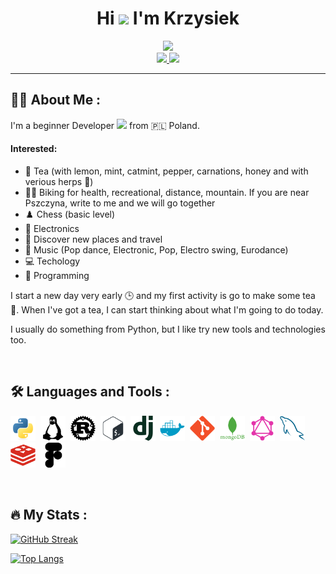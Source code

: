 <div id="header" align="center">
  <h1 style="text-align: center">
    Hi
    <img src="https://media.tenor.com/Wx9IEmZZXSoAAAAi/hi.gif" width="35">
    I'm Krzysiek
  </h1>
  
  <img src="https://media0.giphy.com/media/ZVik7pBtu9dNS/giphy.gif" width="120"/>
  
  <div id='badges'>
    <a href='https://www.linkedin.com/in/pan-krzysztof-91758a250/'>
      <img src='https://img.shields.io/badge/LinkedIn-blue?logo=linkedin&logoColor=white&style=for-the-badge'>
    </a>
    <a href='https://discordapp.com/users/UserID/Pan%20Krzysztof#7075'>
      <img src='https://img.shields.io/badge/Discord-darkblue?logo=discord&logoColor=white&style=for-the-badge'>
    </a>
  </div>
</div>

---

## 👨‍💻 About Me :

I'm a beginner Developer <img src='https://media.tenor.com/itjFesV8_RUAAAAi/soulja-boy-pepe.gif' width='20'> from 🇵🇱 Poland.

#### Interested:
- 🍵 Tea (with lemon, mint, catmint, pepper, carnations, honey and with verious herps 🌿)
- 🚴‍♂️ Biking for health, recreational, distance, mountain. If you are near Pszczyna, write to me and we will go together
- ♟️ Chess (basic level)
- 🔌 Electronics
- 🌉 Discover new places and travel
- 🎵 Music (Pop dance, Electronic, Pop, Electro swing, Eurodance)
- 💻 Techology
- 🐍 Programming

I start a new day very early 🕒 and my first activity is go to make some tea 🍵. When I've got a tea, I can start thinking about what I'm going to do today. 

I usually do something from Python, but I like try new tools and technologies too.

&nbsp;
&nbsp;

## 🛠️ Languages and Tools :
<div>
  <img src='https://github.com/devicons/devicon/blob/master/icons/python/python-original.svg' title='python' width='40' height='40'>&nbsp;
  <img src='https://github.com/devicons/devicon/blob/master/icons/linux/linux-plain.svg' title='linux' width='40' height='40'>&nbsp;
  <img src='https://github.com/devicons/devicon/blob/master/icons/rust/rust-plain.svg' title='rust' width='40' height='40'>&nbsp;
  <img src='https://github.com/devicons/devicon/blob/master/icons/bash/bash-plain.svg' title='bash' width='40' height='40'>&nbsp;
  <img src='https://github.com/devicons/devicon/blob/master/icons/django/django-plain.svg' title='django' width='40' height='40'>&nbsp;
  <img src='https://github.com/devicons/devicon/blob/master/icons/docker/docker-plain.svg' title='docker' width='40' height='40'>&nbsp;
  <img src='https://github.com/devicons/devicon/blob/master/icons/git/git-plain.svg' title='git' width='40' height='40'>&nbsp;
  <img src='https://github.com/devicons/devicon/blob/master/icons/mongodb/mongodb-plain-wordmark.svg' title='mongodb' width='40' height='40'>&nbsp;
  <img src='https://github.com/devicons/devicon/blob/master/icons/graphql/graphql-plain.svg' title='graphql' width='40' height='40'>&nbsp;
  <img src='https://github.com/devicons/devicon/blob/master/icons/mysql/mysql-plain.svg' title='mysql' width='40' height='40'>&nbsp;
  <img src='https://github.com/devicons/devicon/blob/master/icons/redis/redis-plain.svg' title='redis' width='40' height='40'>&nbsp;
  <img src='https://github.com/devicons/devicon/blob/master/icons/figma/figma-plain.svg' title='figma' width='40' height='40'>&nbsp;
</div>

&nbsp;
&nbsp;
&nbsp;

## 🔥 My Stats :
[![GitHub Streak](http://github-readme-streak-stats.herokuapp.com?user=Ja-Pan-Krzysztof&theme=dark&border_radius=5)](https://git.io/streak-stats)

[![Top Langs](https://github-readme-stats.vercel.app/api/top-langs?username=Ja-Pan-Krzysztof&layout=compact&theme=vision-friendly-dark)](https://github.com/anuraghazra/github-readme-stats)
<!--
<div id='footer'>
  <img src="https://komarev.com/ghpvc/?username=Ja-Pan-Krzysztof&style=flat-square&color=blue" alt=""/>
</div>
-->




